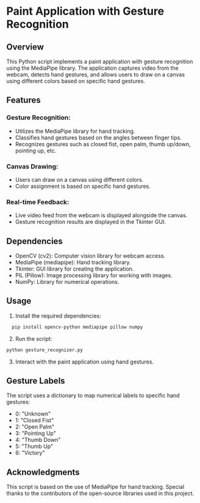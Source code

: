 
# Paint Application with Gesture Recognition




## Overview

This Python script implements a paint application with gesture recognition using the MediaPipe library. The application captures video from the webcam, detects hand gestures, and allows users to draw on a canvas using different colors based on specific hand gestures.

## Features

### Gesture Recognition:
 * Utilizes the MediaPipe library for hand tracking.
 * Classifies hand gestures based on the angles between finger tips.
 * Recognizes gestures such as closed fist, open palm, thumb up/down, pointing up, etc.

 ### Canvas Drawing:
 * Users can draw on a canvas using different colors.
 * Color assignment is based on specific hand gestures.

 ### Real-time Feedback:
 * Live video feed from the webcam is displayed alongside the canvas.
 * Gesture recognition results are displayed in the Tkinter GUI.

 ## Dependencies

 * OpenCV (cv2): Computer vision library for webcam access.
* MediaPipe (mediapipe): Hand tracking library.
* Tkinter: GUI library for creating the application.
* PIL (Pillow): Image processing library for working with images.
* NumPy: Library for numerical operations.

## Usage

1. Install the required dependencies:
```bash
  pip install opencv-python mediapipe pillow numpy
```
2. Run the script:
```bash
python gesture_recognizer.py
```
3. Interact with the paint application using hand gestures.


## Gesture Labels
The script uses a dictionary to map numerical labels to specific hand gestures:

* 0: "Unknown"
* 1: "Closed Fist"
* 2: "Open Palm"
* 3: "Pointing Up"
* 4: "Thumb Down"
* 5: "Thumb Up"
* 6: "Victory"

## Acknowledgments
This script is based on the use of MediaPipe for hand tracking. Special thanks to the contributors of the open-source libraries used in this project.
